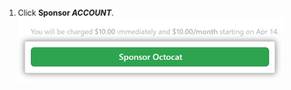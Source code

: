 1. Click **Sponsor _ACCOUNT_**. ![Sponsor button](/assets/images/help/sponsors/sponsor-developer-button.png)
